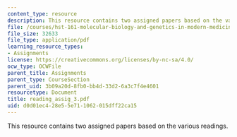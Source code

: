 ```yaml
---
content_type: resource
description: This resource contains two assigned papers based on the various readings.
file: /courses/hst-161-molecular-biology-and-genetics-in-modern-medicine-fall-2007/d0d01ec428e55e711062015dff22ca15_reading_assig_3.pdf
file_size: 32633
file_type: application/pdf
learning_resource_types:
- Assignments
license: https://creativecommons.org/licenses/by-nc-sa/4.0/
ocw_type: OCWFile
parent_title: Assignments
parent_type: CourseSection
parent_uid: 3b09a20d-8fb0-bb4d-33d2-6a3c7f4e4601
resourcetype: Document
title: reading_assig_3.pdf
uid: d0d01ec4-28e5-5e71-1062-015dff22ca15
---
```

This resource contains two assigned papers based on the various readings.
